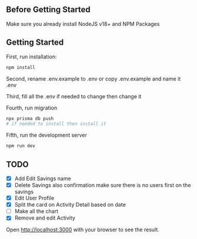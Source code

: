 ## Before Getting Started

Make sure you already install NodeJS v18+ and NPM Packages

## Getting Started

First, run installation:

```bash
npm install
```

Second, rename .env.example to .env or copy .env.example and name it .env

Third, fill all the .env if needed to change then change it

Fourth, run migration

```bash
npx prisma db push
# if needed to install then install it
```

Fifth, run the development server

```bash
npm run dev
```

## TODO

-  [x] Add Edit Savings name
-  [x] Delete Savings also confirmation make sure there is no users first on the savings
-  [x] Edit User Profile
-  [x] Split the card on Activity Detail based on date
-  [ ] Make all the chart
-  [x] Remove and edit Activity

Open [http://localhost:3000](http://localhost:3000) with your browser to see the result.
